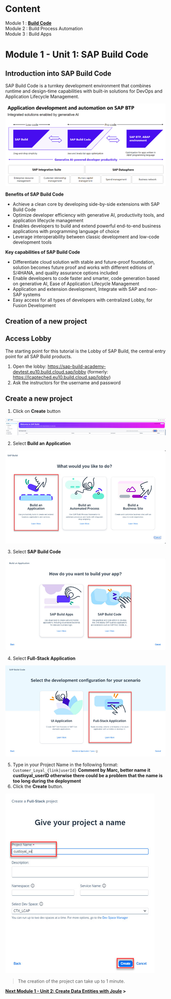 # Content
Module 1 : <a href="https://github.com/SAP-samples/build-apps-enablement/blob/main/BuildShow/251_TA_BTP-Build_Code_Using-Joule/251-1_Build_Code.md"><b>Build Code</b><br></a>
Module 2 : Build Process Automation<br>
Module 3 : Build Apps


# Module 1 - Unit 1: SAP Build Code  

## Introduction into SAP Build Code

SAP Build Code is a turnkey development environment that combines runtime and design-time capabilities with built-in solutions for DevOps and Application Lifecycle Management.

![](./Images/251-1_Overview.jpg)

**Benefits of SAP Build Code**

- Achieve a clean core by developing side-by-side extensions with SAP Build Code
- Optimize developer efficiency with generative AI, productivity tools, and application lifecycle management
- Enables developers to build and extend powerful end-to-end business applications with programming language of choice 
- Leverage interoperability between classic development and low-code development tools 

**Key capabilities of SAP Build Code**

- Differentiate cloud solution with stable and future-proof foundation, solution becomes future proof and works with different editions of S/4HANA, and quality assurance options included
- Enable developers to code faster and smarter, code generation based on generative AI, Ease of Application Lifecycle Management 
- Application and extension development, Integrate with SAP and non-SAP systems
- Easy access for all types of developers with centralized Lobby, for Fusion Development


## Creation of a new project

## Access Lobby

The starting point for this tutorial is the Lobby of SAP Build, the central entry point for all SAP Build products.

1. Open the lobby: https://sap-build-academy-devtest.eu10.build.cloud.sap/lobby
(formerly: https://lcapteched.eu10.build.cloud.sap/lobby) 
2. Ask the instructors for the username and password

## Create a new project

1. Click on **Create** button

![](./Images/251-1_lobby1.jpg)

2. Select **Build an Application**

![](./Images/251-1_lobby2.jpg)

3. Select **SAP Build Code**

![](./Images/251-1_lobby3.jpg)

4. Select **Full-Stack Application**

![](./Images/251-1_lobby4.jpg)

5. Type in your Project Name in the following format: `Customer_Loyal_{link|userId}`
**Comment by Marc, better name it custloyal_userID otherwise there could be a problem that the name is too long during the deployment**
6. Click the **Create** button.

![](./Images/251-1_lobby5.jpg)

> The creation of the project can take up to 1 minute.

**[Next Module 1 - Unit 2: Create Data Entities with Joule](./251-2_Create_Data_Entities_with_Joule.md) >**
